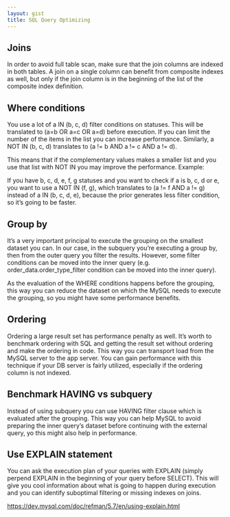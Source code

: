 ```yaml
---
layout: gist
title: SQL Query Optimizing
---
```


## Joins
In order to avoid full table scan, make sure that the join columns are indexed in both tables. A join on a single column can benefit from composite indexes as well, but only if the join column is in the beginning of the list of the composite index definition.

## Where conditions
You use a lot of a IN (b, c, d) filter conditions on statuses. This will be translated to (a=b OR a=c OR a=d) before execution. If you can limit the number of the items in the list you can increase performance. Similarly, a NOT IN (b, c, d) translates to (a != b AND a != c AND a != d).

This means that if the complementary values makes a smaller list and you use that list with NOT IN you may improve the performance. Example:

If you have b, c, d, e, f, g statuses and you want to check if a is b, c, d or e, you want to use a NOT IN (f, g), which translates to (a != f AND a != g) instead of a IN (b, c, d, e), because the prior generates less filter condition, so it’s going to be faster.

## Group by
It’s a very important principal to execute the grouping on the smallest dataset you can. In our case, in the subquery you’re executing a group by, then from the outer query you filter the results. However, some filter conditions can be moved into the inner query (e.g. order_data.order_type_filter condition can be moved into the inner query).

As the evaluation of the WHERE conditions happens before the grouping, this way you can reduce the dataset on which the MySQL needs to execute the grouping, so you might have some performance benefits.

## Ordering
Ordering a large result set has performance penalty as well. It’s worth to benchmark ordering with SQL and getting the result set without ordering and make the ordering in code. This way you can transport load from the MySQL server to the app server. You can gain performance with this technique if your DB server is fairly utilized, especially if the ordering column is not indexed. 

## Benchmark HAVING vs subquery
Instead of using subquery you can use HAVING filter clause which is evaluated after the grouping. This way you can help MySQL to avoid preparing the inner query’s dataset before continuing with the external query, yo this might also help in performance.

## Use EXPLAIN statement
You can ask the execution plan of your queries with EXPLAIN (simply perpend EXPLAIN in the beginning of your query before SELECT). This will give you cool information about what is going to happen during execution and you can identify suboptimal filtering or missing indexes on joins.

<https://dev.mysql.com/doc/refman/5.7/en/using-explain.html>

